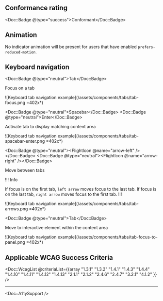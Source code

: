 ## Conformance rating

<Doc::Badge @type="success">Conformant</Doc::Badge>

## Animation

No indicator animation will be present for users that have enabled `prefers-reduced-motion`.

## Keyboard navigation

<Doc::Badge @type="neutral">Tab</Doc::Badge>

Focus on a tab

![Keyboard tab navigation example](/assets/components/tabs/tab-focus.png =402x*)

<Doc::Badge @type="neutral">Spacebar</Doc::Badge>
<Doc::Badge @type="neutral">Enter</Doc::Badge>

Activate tab to display matching content area

![Keyboard tab navigation example](/assets/components/tabs/tab-spacebar-enter.png =402x*)

<Doc::Badge @type="neutral"><FlightIcon @name="arrow-left" /></Doc::Badge>
<Doc::Badge @type="neutral"><FlightIcon @name="arrow-right" /></Doc::Badge>

Move between tabs

!!! Info

If focus is on the first tab, `left arrow` moves focus to the last tab. If focus is on the last tab, `right arrow` moves focus to the first tab.
!!!

![Keyboard tab navigation example](/assets/components/tabs/tab-arrows.png =402x*)

<Doc::Badge @type="neutral">Tab</Doc::Badge>

Move to interactive element within the content area

![Keyboard tab navigation example](/assets/components/tabs/tab-focus-to-panel.png =402x*)

## Applicable WCAG Success Criteria

<Doc::WcagList @criteriaList={{array "1.3.1" "1.3.2" "1.4.1" "1.4.3" "1.4.4" "1.4.10" "1.4.11" "1.4.12" "1.4.13" "2.1.1" "2.1.2" "2.4.6" "2.4.7" "3.2.1" "4.1.2" }} />

---

<Doc::A11ySupport />
